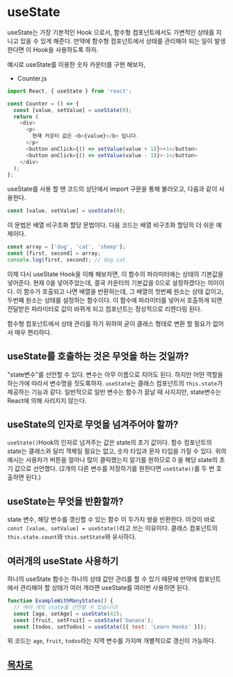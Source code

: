 # useState

useState는 가장 기본적인 Hook 으로서, 함수형 컴포넌트에서도 가변적인 상태를 지니고 있을 수 있게 해준다. 만약에 함수형 컴포넌트에서 상태를 관리해야 되는 일이 발생한다면 이 Hook을 사용하도록 하자.

예시로 useState를 이용한 숫자 카운터를 구현 해보자,

* Counter.js

```javascript
import React, { useState } from 'react';

const Counter = () => {
  const [value, setValue] = useState(0);
  return (
    <div>
      <p>
        현재 카운터 값은 <b>{value}</b> 입니다.
      </p>
      <button onClick={() => setValue(value + 1)}>+1</button>
      <button onClick={() => setValue(value - 1)}>-1</button>
    </div>
  );
};
```

useState를 사용 할 땐 코드의 상단에서 import 구문을 통해 불러오고, 다음과 같이 사용한다.

```javascript
const [value, setValue] = useState(0);
```

이 문법은 배열 비구조화 할당 문법이다. 다음 코드는 배열 비구조화 할당의 더 쉬운 예제이다.

```javascript
const array = ['dog', 'cat', 'sheep'];
const [first, second] = array;
console.log(first, second); // dog cat
```

이제 다시 useState Hook을 이해 해보자면, 이 함수의 파라미터에는 상태의 기본값을 넣어준다. 현재 0을 넣어주었는데, 결국 카운터의 기본값을 0으로 설정하겠다는 의미이다. 이 함수가 호출되고 나면 배열을 반환하는데, 그 배열의 첫번째 원소는 상태 값이고, 두번째 원소는 상태를 설정하는 함수이다. 이 함수에 파라미터를 넣어서 호출하게 되면 전달받은 파라미터로 값이 바뀌게 되고 컴포넌트는 정상적으로 리렌더링 된다.

함수형 컴포넌트에서 상태 관리를 하기 위하여 굳이 클래스 형태로 변환 할 필요가 없어서 매우 편리하다.

## useState를 호출하는 것은 무엇을 하는 것일까?

"state변수"를 선언할 수 있다. 변수는 아무 이름으로 지어도 된다. 하지만 어떤 역할을 하는가에 따라서 변수명을 짓도록하자. `useState`는 클래스 컴포넌트의 `this.state`가 제공하는 기능과 같다. 일반적으로 일반 변수는 함수가 끌날 때 사지지만, state변수는 React에 의해 사리지지 않는다.

## useState의 인자로 무엇을 넘겨주어야 할까?

`useState()`Hook의 인자로 넘겨주는 값은 state의 초기 값이다. 함수 컴포넌트의 state는 클래스와 달리 객체일 필요는 없고, 숫자 타입과 문자 타입을 가질 수 있다. 위의 예시는 사용자가 버튼을 얼마나 많이 클릭했는지 알기를 원하므로 0 을 해당 state의 초기 값으로 선언했다. (2개의 다른 변수를 저장하기를 원한다면 `useState()`를 두 번 호출하면 된다.)

## useState는 무엇을 반환할까? 

state 변수, 해당 변수를 갱신할 수 있는 함수 이 두가지 쌍을 반환한다. 이것이 바로 `const [value, setValue] = useState()`라고 쓰는 이유이다. 클래스 컴포넌트의 `this.state.count`와 `this.setState`와 유사하다.

## 여러개의 useState 사용하기

하나의 useState 함수는 하나의 상태 값만 관리를 할 수 있기 때문에 만약에 컴포넌트에서 관리해야 할 상태가 여러 개라면 useState를 여러번 사용하면 된다.

```javascript
function ExampleWithManyStates() {
  // 여러 개의 state를 선언할 수 있습니다!
  const [age, setAge] = useState(42);
  const [fruit, setFruit] = useState('banana');
  const [todos, setTodos] = useState([{ text: 'Learn Hooks' }]);
```

위 코드는 `age`, `fruit`, `todos`라는 지역 변수를 가지며 개별적으로 갱신이 가능하다.

## [목차로](Contents.md)